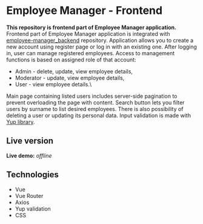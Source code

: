 # Employee Manager - Frontend

**This repository is frontend part of Employee Manager application.**\
Frontend part of Employee Manager application is integrated with [employee-manager_backend](https://github.com/saszotek/employee-manager_backend) repository. Application allows you to create a new account using register page or log in with an existing one. After logging in, user can manage registered employees. Access to management functions is based on assigned role of that account:
- Admin - delete, update, view employee details,
- Moderator - update, view employee details,
- User - view employee details.\

Main page containing listed users includes server-side pagination to prevent overloading the page with content. Search button lets you filter users by surname to list desired employees. There is also possibility of deleting a user or updating its personal data. Input validation is made with [Yup library](https://github.com/jquense/yup).

## Live version

**Live demo:** *offline*

## Technologies

- Vue
- Vue Router
- Axios
- Yup validation
- CSS
